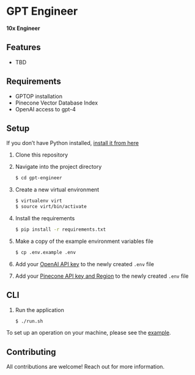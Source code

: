 # GPT Engineer

**10x Engineer**

## Features

* TBD

## Requirements

* GPTOP installation
* Pinecone Vector Database Index
* OpenAI access to gpt-4

## Setup

If you don’t have Python installed, [install it from here](https://www.python.org/downloads/)

1. Clone this repository

2. Navigate into the project directory

   ```bash
   $ cd gpt-engineer
   ```

3. Create a new virtual environment

   ```bash
   $ virtualenv virt
   $ source virt/bin/activate
   ```

4. Install the requirements

   ```bash
   $ pip install -r requirements.txt
   ```

5. Make a copy of the example environment variables file

   ```bash
   $ cp .env.example .env
   ```

6. Add your [OpenAI API key](https://beta.openai.com/account/api-keys) to the newly created `.env` file

7. Add your [Pinecone API key and Region](https://docs.pinecone.io/docs/quickstart) to the newly created `.env` file

## CLI

1. Run the application

    ```bash
    $ ./run.sh
    ```

To set up an operation on your machine, please see the [example](https://github.com/ncrews35/gpt-operator/tree/mainline/example).

## Contributing

All contributions are welcome! Reach out for more information.
